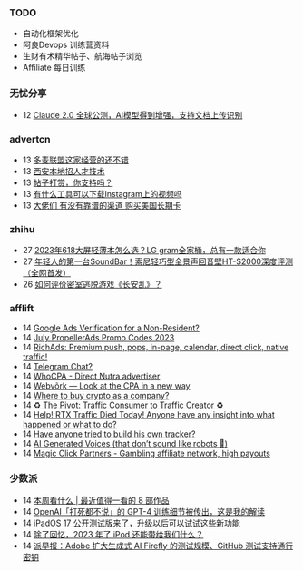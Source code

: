 ### TODO
-  自动化框架优化
-  阿良Devops 训练营资料
-  生财有术精华帖子、航海帖子浏览
-  Affiliate 每日训练

### 无忧分享
<!-- ruyo:START -->
-  12 [Claude 2.0 全球公测，AI模型得到增强，支持文档上传识别](https://51.ruyo.net/18428.html)<!-- ruyo:END -->

### advertcn
<!-- advertcn:START -->
-  13 [多麦联盟这家经营的还不错](https://www.advertcn.com/forum.php?mod=viewthread&tid=111194)
-  13 [西安本地招人才技术](https://www.advertcn.com/forum.php?mod=viewthread&tid=111193)
-  13 [帖子打赏，你支持吗？](https://www.advertcn.com/forum.php?mod=viewthread&tid=111191)
-  13 [有什么工具可以下载Instagram上的视频吗](https://www.advertcn.com/forum.php?mod=viewthread&tid=111190)
-  13 [大佬们 有没有靠谱的渠道 购买美国长期卡](https://www.advertcn.com/forum.php?mod=viewthread&tid=111187)<!-- advertcn:END -->

### zhihu
<!-- zhihu:START -->
-  27 [2023年618大屏轻薄本怎么选？LG gram全家桶，总有一款适合你](http://zhuanlan.zhihu.com/p/632641888?utm_campaign=rss&utm_medium=rss&utm_source=rss&utm_content=title)
-  27 [年轻人的第一台SoundBar！索尼轻巧型全景声回音壁HT-S2000深度评测（全网首发）](http://zhuanlan.zhihu.com/p/630990296?utm_campaign=rss&utm_medium=rss&utm_source=rss&utm_content=title)
-  26 [如何评价密室逃脱游戏《长安乱》？](http://www.zhihu.com/question/563950552/answer/3045961312?utm_campaign=rss&utm_medium=rss&utm_source=rss&utm_content=title)<!-- zhihu:END -->

### afflift
<!-- afflift:START -->
-  14 [Google Ads Verification for a Non-Resident?](https://afflift.com/f/threads/google-ads-verification-for-a-non-resident.11284/)
-  14 [July PropellerAds Promo Codes 2023](https://afflift.com/f/threads/july-propellerads-promo-codes-2023.11242/)
-  14 [RichAds: Premium push, pops, in-page, calendar, direct click, native traffic!](https://afflift.com/f/threads/richads-premium-push-pops-in-page-calendar-direct-click-native-traffic.991/)
-  14 [Telegram Chat?](https://afflift.com/f/threads/telegram-chat.11283/)
-  14 [WhoCPA - Direct Nutra advertiser](https://afflift.com/f/threads/whocpa-direct-nutra-advertiser.11162/)
-  14 [Webvõrk — Look at the CPA in a new way](https://afflift.com/f/threads/webv%C3%B5rk-%E2%80%94-look-at-the-cpa-in-a-new-way.2820/)
-  14 [Where to buy crypto as a company?](https://afflift.com/f/threads/where-to-buy-crypto-as-a-company.11279/)
-  14 [♻ The Pivot: Traffic Consumer to Traffic Creator ♻](https://afflift.com/f/threads/%E2%99%BB-the-pivot-traffic-consumer-to-traffic-creator-%E2%99%BB.11140/)
-  14 [Help! RTX Traffic Died Today! Anyone have any insight into what happened or what to do?](https://afflift.com/f/threads/help-rtx-traffic-died-today-anyone-have-any-insight-into-what-happened-or-what-to-do.10847/)
-  14 [Have anyone tried to build his own tracker?](https://afflift.com/f/threads/have-anyone-tried-to-build-his-own-tracker.11280/)
-  14 [AI Generated Voices &lpar;that don’t sound like robots 🤖&rpar;](https://afflift.com/f/threads/ai-generated-voices-that-don%E2%80%99t-sound-like-robots-%F0%9F%A4%96.11282/)
-  14 [Magic Click Partners - Gambling affiliate network, high payouts](https://afflift.com/f/threads/magic-click-partners-gambling-affiliate-network-high-payouts.10931/)<!-- afflift:END -->

### 少数派
<!-- sspai:START -->
-  14 [本周看什么 | 最近值得一看的 8 部作品](https://sspai.com/post/81160)
-  14 [OpenAI「打死都不说」的 GPT-4 训练细节被传出，这是我的解读](https://sspai.com/post/81091)
-  14 [iPadOS 17 公开测试版来了，升级以后可以试试这些新功能](https://sspai.com/post/81139)
-  14 [除了回忆，2023 年了 iPod 还能带给我们什么？](https://sspai.com/post/81114)
-  14 [派早报：Adobe 扩大生成式 AI Firefly 的测试规模、GitHub 测试支持通行密钥](https://sspai.com/post/81135)<!-- sspai:END -->
